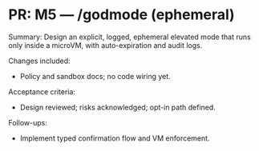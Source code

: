 # PR: M5 — /godmode (ephemeral)

Summary:
Design an explicit, logged, ephemeral elevated mode that runs only inside a
microVM, with auto-expiration and audit logs.

Changes included:
- Policy and sandbox docs; no code wiring yet.

Acceptance criteria:
- Design reviewed; risks acknowledged; opt-in path defined.

Follow-ups:
- Implement typed confirmation flow and VM enforcement.

